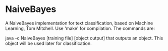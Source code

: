 # NaiveBayes

A NaiveBayes implementation for text classification, based on Machine Learning, Tom Mitchell. Use 'make' for compilation. The commands are:

java -c NaiveBayes \[training file\] \[object output\] that outputs an object. This object will be used later for classification.
